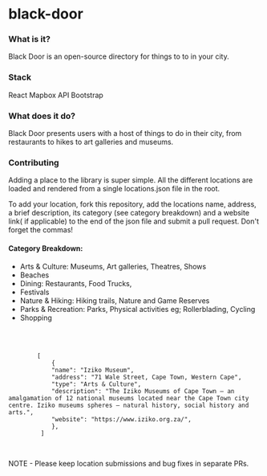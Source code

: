 # black-door
<h3>What is it? </h3>
Black Door is an open-source directory for things to to in your city. 
<h3>Stack </h3>
React
Mapbox API
Bootstrap
<h3>What does it do?</h3>
Black Door presents users with a host of things to do in their city, from restaurants to hikes to art galleries and museums.
<h3>Contributing</h3>
Adding a place to the library is super simple. All the different locations are loaded and rendered from a single locations.json file in the root.

To add your location, fork this repository, add the locations name, address, a brief description, its category (see category breakdown) and a website link( if applicable) to the end of the json file and submit a pull request. 
 Don't forget the commas!
 <h4>Category Breakdown:</h4>
 <ul>
    <li>Arts & Culture: Museums, Art galleries, Theatres, Shows</li>
    <li>Beaches</li>
    <li>Dining: Restaurants, Food Trucks,</li>
    <li>Festivals</li>
    <li>Nature & Hiking:  Hiking trails, Nature and Game Reserves</li>
    <li>Parks & Recreation: Parks, Physical activities eg; Rollerblading, Cycling</li>
    <li>Shopping</li>
</ul>
<br>
<pre>
    <code>
        [
            {
            "name": "Iziko Museum",
            "address": "71 Wale Street, Cape Town, Western Cape",
            "type": "Arts & Culture",
            "description": "The Iziko Museums of Cape Town — an amalgamation of 12 national museums located near the Cape Town city centre. Iziko museums spheres – natural history, social history and arts.",
            "website": "https://www.iziko.org.za/",
            },
         ]

</code>
</pre>



NOTE - Please keep location submissions and bug fixes in separate PRs.
